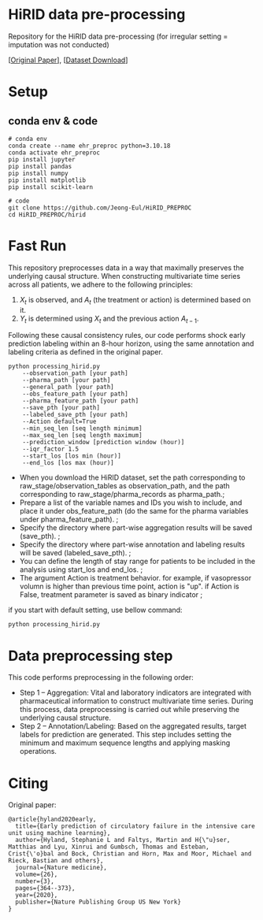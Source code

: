 # HiRID data pre-processing

Repository for the HiRID data pre-processing (for irregular setting = imputation was not conducted)

[[Original Paper](https://www.nature.com/articles/s41591-020-0789-4)], [[Dataset Download](https://physionet.org/content/hirid/1.1.1/)]

# Setup

## conda env & code

```
# conda env
conda create --name ehr_preproc python=3.10.18
conda activate ehr_preproc
pip install jupyter
pip install pandas 
pip install numpy 
pip install matplotlib 
pip install scikit-learn

# code
git clone https://github.com/Jeong-Eul/HiRID_PREPROC
cd HiRID_PREPROC/hirid
```


# Fast Run

This repository preprocesses data in a way that maximally preserves the underlying causal structure.
When constructing multivariate time series across all patients, we adhere to the following principles:

1. $X_t$ is observed, and $A_t$ (the treatment or action) is determined based on it.
2. $Y_t$ is determined using $X_t$ and the previous action $A_{t-1}$.

Following these causal consistency rules, our code performs shock early prediction labeling within an 8-hour horizon, using the same annotation and labeling criteria as defined in the original paper.

```
python processing_hirid.py 
    --observation_path [your path] 
    --pharma_path [your path] 
    --general_path [your path] 
    --obs_feature_path [your path] 
    --pharma_feature_path [your path]
    --save_pth [your path]
    --labeled_save_pth [your path] 
    --Action default=True  
    --min_seq_len [seq length minimum] 
    --max_seq_len [seq length maximum] 
    --prediction_window [prediction window (hour)]
    --iqr_factor 1.5 
    --start_los [los min (hour)] 
    --end_los [los max (hour)]
```

- When you download the HiRID dataset, set the path corresponding to raw_stage/observation_tables as observation_path, and the path corresponding to raw_stage/pharma_records as pharma_path.;
- Prepare a list of the variable names and IDs you wish to include, and place it under obs_feature_path (do the same for the pharma variables under pharma_feature_path). ;
- Specify the directory where part-wise aggregation results will be saved (save_pth). ;
- Specify the directory where part-wise annotation and labeling results will be saved (labeled_save_pth). ;
- You can define the length of stay range for patients to be included in the analysis using start_los and end_los.  ;
- The argument Action is treatment behavior. for example, if vasopressor volumn is higher than previous time point, action is "up". if Action is False, treatment parameter is saved as binary indicator  ;

if you start with default setting, use bellow command:

```
python processing_hirid.py
```

# Data preprocessing step

This code performs preprocessing in the following order:
- Step 1 – Aggregation: Vital and laboratory indicators are integrated with pharmaceutical information to construct multivariate time series. During this process, data preprocessing is carried out while preserving the underlying causal structure.
- Step 2 – Annotation/Labeling: Based on the aggregated results, target labels for prediction are generated. This step includes setting the minimum and maximum sequence lengths and applying masking operations.


# Citing

Original paper:

```
@article{hyland2020early,
  title={Early prediction of circulatory failure in the intensive care unit using machine learning},
  author={Hyland, Stephanie L and Faltys, Martin and H{\"u}ser, Matthias and Lyu, Xinrui and Gumbsch, Thomas and Esteban, Crist{\'o}bal and Bock, Christian and Horn, Max and Moor, Michael and Rieck, Bastian and others},
  journal={Nature medicine},
  volume={26},
  number={3},
  pages={364--373},
  year={2020},
  publisher={Nature Publishing Group US New York}
}
```

